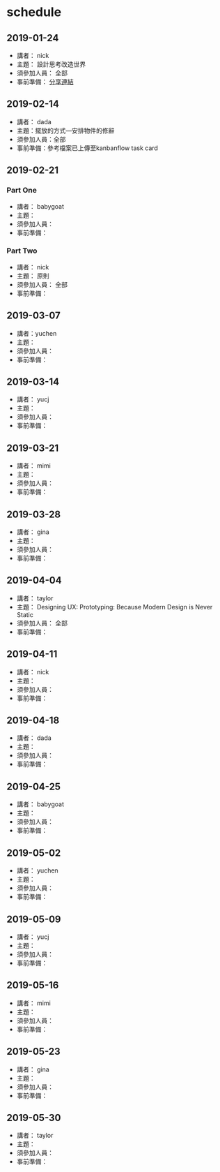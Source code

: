 # schedule
## 2019-01-24
* 講者： nick
* 主題： 設計思考改造世界
* 須參加人員： 全部
* 事前準備： [分享連結](https://docs.google.com/presentation/d/1K8QugsNqOcDJRR4kPjua5P2LNADGCqKsfuvR5BVYiSs/edit#slide=id.g4db3a7da3c_3_178)

## 2019-02-14
* 講者： dada
* 主題：擺放的方式—安排物件的修辭
* 須參加人員：全部
* 事前準備：參考檔案已上傳至kanbanflow task card

## 2019-02-21
### Part One
* 講者： babygoat
* 主題：
* 須參加人員：
* 事前準備：

### Part Two
* 講者： nick
* 主題： 原則 
* 須參加人員： 全部
* 事前準備：

## 2019-03-07
* 講者：yuchen
* 主題：
* 須參加人員：
* 事前準備：

## 2019-03-14
* 講者： yucj
* 主題：
* 須參加人員：
* 事前準備：

## 2019-03-21
* 講者： mimi
* 主題：
* 須參加人員：
* 事前準備：

## 2019-03-28
* 講者： gina
* 主題：
* 須參加人員：
* 事前準備：

## 2019-04-04
* 講者： taylor
* 主題： Designing UX: Prototyping: Because Modern Design is Never Static
* 須參加人員： 全部
* 事前準備：

## 2019-04-11
* 講者： nick
* 主題：
* 須參加人員：
* 事前準備：

## 2019-04-18
* 講者： dada
* 主題：
* 須參加人員：
* 事前準備：

## 2019-04-25
* 講者： babygoat
* 主題：
* 須參加人員：
* 事前準備：

## 2019-05-02
* 講者： yuchen
* 主題：
* 須參加人員：
* 事前準備：

## 2019-05-09
* 講者： yucj
* 主題：
* 須參加人員：
* 事前準備：

## 2019-05-16
* 講者： mimi
* 主題：
* 須參加人員：
* 事前準備：

## 2019-05-23
* 講者： gina
* 主題：
* 須參加人員：
* 事前準備：

## 2019-05-30
* 講者： taylor
* 主題：
* 須參加人員：
* 事前準備：
